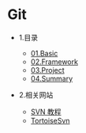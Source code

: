# Git

* 1.目录
    * [01.Basic](01.Basic)
    * [02.Framework](02.Framework)
    * [03.Project](03.Project)
    * [04.Summary](04.Summary)

* 2.相关网站
    * [SVN 教程](http://www.runoob.com/svn/svn-tutorial.html)
    * [TortoiseSvn](https://tortoisesvn.net/)